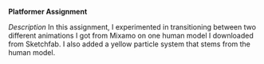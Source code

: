 **Platformer Assignment**

*Description* 
In this assignment, I experimented in transitioning between two different animations I got from Mixamo on one human model I downloaded from Sketchfab. I also added a yellow particle system that stems from the human model. 

